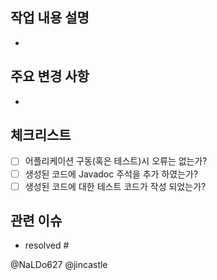 ## 작업 내용 설명
- 

## 주요 변경 사항
-

## 체크리스트
- [ ] 어플리케이션 구동(혹은 테스트)시 오류는 없는가?
- [ ] 생성된 코드에 Javadoc 주석을 추가 하였는가?
- [ ] 생성된 코드에 대한 테스트 코드가 작성 되었는가?

## 관련 이슈
- resolved #

@NaLDo627 @jincastle
